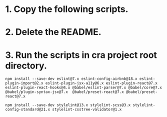# 1. Copy the following scripts.
# 2. Delete the README.
# 3. Run the scripts in cra project root directory.


```npm install --save-dev eslint@7.x eslint-config-airbnb@18.x eslint-plugin-import@2.x eslint-plugin-jsx-a11y@6.x eslint-plugin-react@7.x eslint-plugin-react-hooks@4.x @babel/eslint-parser@7.x @babel/core@7.x  @babel/plugin-syntax-jsx@7.x  @babel/preset-react@7.x @babel/preset-react@7.x```

```npm install --save-dev stylelint@13.x stylelint-scss@3.x stylelint-config-standard@21.x stylelint-csstree-validator@1.x```